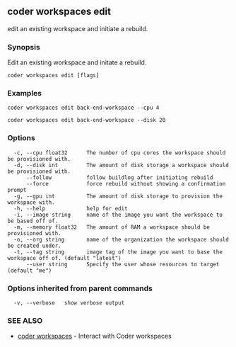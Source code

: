## coder workspaces edit

edit an existing workspace and initiate a rebuild.

### Synopsis

Edit an existing workspace and initate a rebuild.

```
coder workspaces edit [flags]
```

### Examples

```
coder workspaces edit back-end-workspace --cpu 4

coder workspaces edit back-end-workspace --disk 20
```

### Options

```
  -c, --cpu float32      The number of cpu cores the workspace should be provisioned with.
  -d, --disk int         The amount of disk storage a workspace should be provisioned with.
      --follow           follow buildlog after initiating rebuild
      --force            force rebuild without showing a confirmation prompt
  -g, --gpu int          The amount of disk storage to provision the workspace with.
  -h, --help             help for edit
  -i, --image string     name of the image you want the workspace to be based off of.
  -m, --memory float32   The amount of RAM a workspace should be provisioned with.
  -o, --org string       name of the organization the workspace should be created under.
  -t, --tag string       image tag of the image you want to base the workspace off of. (default "latest")
      --user string      Specify the user whose resources to target (default "me")
```

### Options inherited from parent commands

```
  -v, --verbose   show verbose output
```

### SEE ALSO

* [coder workspaces](coder_workspaces.md)	 - Interact with Coder workspaces
